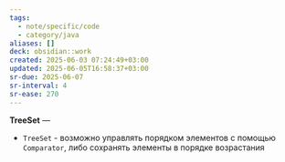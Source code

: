 ```yaml
---
tags:
  - note/specific/code
  - category/java
aliases: []
deck: obsidian::work
created: 2025-06-03 07:24:49+03:00
updated: 2025-06-05T16:58:37+03:00
sr-due: 2025-06-07
sr-interval: 4
sr-ease: 270
---
```


**TreeSet**
—
- `TreeSet` - возможно управлять порядком элементов с помощью `Comparator`, либо сохранять элементы в порядке возрастания
